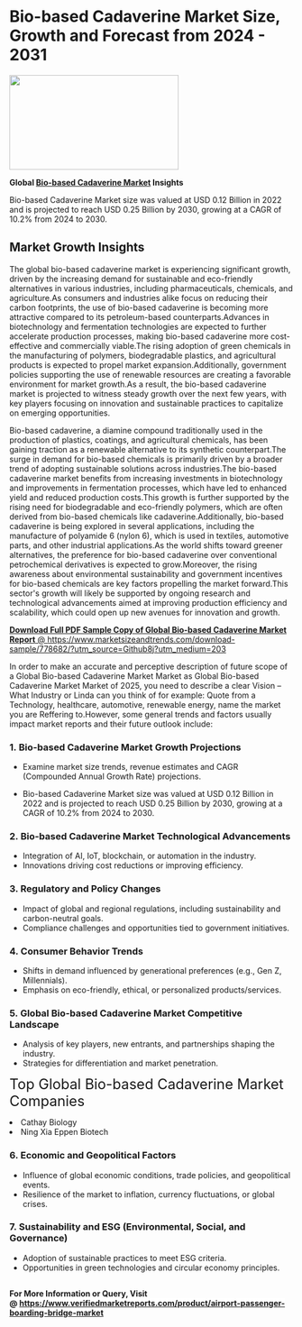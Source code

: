 <H1>Bio-based Cadaverine Market Size, Growth and Forecast from 2024 - 2031</H1><img class="aligncenter size-medium wp-image-584254" src="https://thirdeyenews.in/wp-content/uploads/2024/09/Global-Market-Research-300x168.jpeg" alt="" width="300" height="168" /><p><strong>Global&nbsp;<a href="https://www.marketsizeandtrends.com/download-sample/778682/?utm_source=Github8j?utm_medium=203">Bio-based Cadaverine Market</a> Insights</strong></p><p>Bio-based Cadaverine Market size was valued at USD 0.12 Billion in 2022 and is projected to reach USD 0.25 Billion by 2030, growing at a CAGR of 10.2% from 2024 to 2030.</p><p><h2>Market Growth Insights</h2> <p>The global bio-based cadaverine market is experiencing significant growth, driven by the increasing demand for sustainable and eco-friendly alternatives in various industries, including pharmaceuticals, chemicals, and agriculture.As consumers and industries alike focus on reducing their carbon footprints, the use of bio-based cadaverine is becoming more attractive compared to its petroleum-based counterparts.Advances in biotechnology and fermentation technologies are expected to further accelerate production processes, making bio-based cadaverine more cost-effective and commercially viable.The rising adoption of green chemicals in the manufacturing of polymers, biodegradable plastics, and agricultural products is expected to propel market expansion.Additionally, government policies supporting the use of renewable resources are creating a favorable environment for market growth.As a result, the bio-based cadaverine market is projected to witness steady growth over the next few years, with key players focusing on innovation and sustainable practices to capitalize on emerging opportunities.</p> <p><a href="#"></a></p> <p>Bio-based cadaverine, a diamine compound traditionally used in the production of plastics, coatings, and agricultural chemicals, has been gaining traction as a renewable alternative to its synthetic counterpart.The surge in demand for bio-based chemicals is primarily driven by a broader trend of adopting sustainable solutions across industries.The bio-based cadaverine market benefits from increasing investments in biotechnology and improvements in fermentation processes, which have led to enhanced yield and reduced production costs.This growth is further supported by the rising need for biodegradable and eco-friendly polymers, which are often derived from bio-based chemicals like cadaverine.Additionally, bio-based cadaverine is being explored in several applications, including the manufacture of polyamide 6 (nylon 6), which is used in textiles, automotive parts, and other industrial applications.As the world shifts toward greener alternatives, the preference for bio-based cadaverine over conventional petrochemical derivatives is expected to grow.Moreover, the rising awareness about environmental sustainability and government incentives for bio-based chemicals are key factors propelling the market forward.This sector's growth will likely be supported by ongoing research and technological advancements aimed at improving production efficiency and scalability, which could open up new avenues for innovation and growth.</p> <p><a href="#"></p><p><span class=""><strong>Download Full PDF Sample Copy of Global Bio-based Cadaverine Market Report</strong> @ <a href="https://www.marketsizeandtrends.com/download-sample/778682/?utm_source=Github8j?utm_medium=203" target="_blank">https://www.marketsizeandtrends.com/download-sample/778682/?utm_source=Github8j?utm_medium=203</a></span></p><p>In order to make an accurate and perceptive description of future scope of a Global&nbsp;Bio-based Cadaverine Market Market as Global&nbsp;Bio-based Cadaverine Market Market of 2025, you need to describe a clear Vision &ndash; What Industry or Linda can you think of for example: Quote from a Technology, healthcare, automotive, renewable energy, name the market you are Reffering to.However, some general trends and factors usually impact market reports and their future outlook include:</p><h3>1.&nbsp;<strong>Bio-based Cadaverine Market Growth Projections</strong></h3><ul><li>Examine market size trends, revenue estimates and CAGR (Compounded Annual Growth Rate) projections.</li><li><p>Bio-based Cadaverine Market size was valued at USD 0.12 Billion in 2022 and is projected to reach USD 0.25 Billion by 2030, growing at a CAGR of 10.2% from 2024 to 2030.</p></li></ul><h3>2.&nbsp;<strong>Bio-based Cadaverine Market Technological Advancements</strong></h3><ul><li>Integration of AI, IoT, blockchain, or automation in the industry.</li><li>Innovations driving cost reductions or improving efficiency.</li></ul><h3>3.&nbsp;<strong>Regulatory and Policy Changes</strong></h3><ul><li>Impact of global and regional regulations, including sustainability and carbon-neutral goals.</li><li>Compliance challenges and opportunities tied to government initiatives.</li></ul><h3>4.&nbsp;<strong>Consumer Behavior Trends</strong></h3><ul><li>Shifts in demand influenced by generational preferences (e.g., Gen Z, Millennials).</li><li>Emphasis on eco-friendly, ethical, or personalized products/services.</li></ul><h3>5.&nbsp;<strong>Global Bio-based Cadaverine Market Competitive Landscape</strong></h3><ul><li>Analysis of key players, new entrants, and partnerships shaping the industry.</li><li>Strategies for differentiation and market penetration.</li></ul><p data-pm-slice="1 1 []"><span style="color: inherit; font-family: inherit; font-size: 25px;">Top Global Bio-based Cadaverine Market Companies</span></p><div class="" data-test-id=""><p><li>Cathay Biology</li><li> Ning Xia Eppen Biotech</li></p></div><h3>6.&nbsp;<strong>Economic and Geopolitical Factors</strong></h3><ul><li>Influence of global economic conditions, trade policies, and geopolitical events.</li><li>Resilience of the market to inflation, currency fluctuations, or global crises.</li></ul><h3>7.&nbsp;<strong>Sustainability and ESG (Environmental, Social, and Governance)</strong></h3><ul><li>Adoption of sustainable practices to meet ESG criteria.</li><li>Opportunities in green technologies and circular economy principles.</li></ul><h2><strong style="font-size: 14px;">For More Information or Query, Visit @&nbsp;</strong><a style="background-color: #ffffff; font-size: 14px;" href="https://www.marketsizeandtrends.com/report/bio-based-cadaverine-market/" target="_blank">https://www.verifiedmarketreports.com/product/airport-passenger-boarding-bridge-market</a></h2>